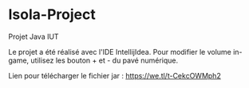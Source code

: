 # Isola-Project
Projet Java IUT

Le projet a été réalisé avec l'IDE IntellijIdea.
Pour modifier le volume in-game, utilisez les bouton + et - du pavé numérique.

Lien pour télécharger le fichier jar : https://we.tl/t-CekcOWMph2
